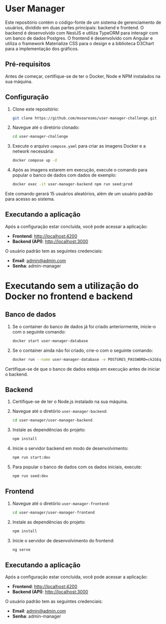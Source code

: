 # User Manager

Este repositório contém o código-fonte de um sistema de gerenciamento de usuários, dividido em duas partes principais: backend e frontend. O backend é desenvolvido com NestJS e utiliza TypeORM para interagir com um banco de dados Postgres. O frontend é desenvolvido com Angular e utiliza o framework Materialize CSS para o design e a biblioteca D3Chart para a implementação dos gráficos.

## Pré-requisitos

Antes de começar, certifique-se de ter o Docker, Node e NPM instalados na sua máquina.

## Configuração

1. Clone este repositório:

    ```bash
    git clone https://github.com/msoaresms/user-manager-challenge.git
    ```

2. Navegue até o diretório clonado:

    ```bash
    cd user-manager-challenge
    ```

3. Execute o arquivo `compose.yaml` para criar as imagens Docker e a network necessária:

    ```bash
    docker compose up -d
    ```

4. Após as imagens estarem em execução, execute o comando para popular o banco de dados com dados de exemplo:

    ```bash
    docker exec -it user-manager-backend npm run seed:prod
    ```

Este comando gerará 15 usuários aleatórios, além de um usuário padrão para acesso ao sistema.

## Executando a aplicação

Após a configuração estar concluída, você pode acessar a aplicação:

- **Frontend**: [http://localhost:4200](http://localhost:4200)
- **Backend (API)**: [http://localhost:3000](http://localhost:3000)

O usuário padrão tem as seguintes credenciais:

- **Email**: admin@admin.com
- **Senha**: admin-manager

# Executando sem a utilização do Docker no frontend e backend

## Banco de dados

1. Se o container do banco de dados já foi criado anteriormente, inicie-o com o seguinte comando:

    ```bash
    docker start user-manager-database
    ```

2. Se o container ainda não foi criado, crie-o com o seguinte comando:

    ```bash
    docker run --name user-manager-database -e POSTGRES_PASSWORD=ck2GEqoCs7 -e POSTGRES_USER=user-manager -d -p "5432:5432" postgres
    ```

Certifique-se de que o banco de dados esteja em execução antes de iniciar o backend.

## Backend

1. Certifique-se de ter o Node.js instalado na sua máquina.

2. Navegue até o diretório `user-manager-backend`:

    ```bash
    cd user-manager/user-manager-backend
    ```

3. Instale as dependências do projeto:

    ```bash
    npm install
    ```

4. Inicie o servidor backend em modo de desenvolvimento:

    ```bash
    npm run start:dev
    ```

5. Para popular o banco de dados com os dados iniciais, execute:

    ```bash
    npm run seed:dev
    ```
## Frontend

1. Navegue até o diretório `user-manager-frontend`:

    ```bash
    cd user-manager/user-manager-frontend
    ```

3. Instale as dependências do projeto:

    ```bash
    npm install
    ```

4. Inicie o servidor de desenvolvimento do frontend:

    ```bash
    ng serve
    ```

## Executando a aplicação

Após a configuração estar concluída, você pode acessar a aplicação:

- **Frontend**: [http://localhost:4200](http://localhost:4200)
- **Backend (API)**: [http://localhost:3000](http://localhost:3000)

O usuário padrão tem as seguintes credenciais:

- **Email**: admin@admin.com
- **Senha**: admin-manager
